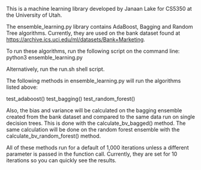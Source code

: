 This is a machine learning library developed by Janaan Lake for CS5350 at the University of Utah.

The ensemble_learning.py library contains AdaBoost, Bagging and Random Tree algorithms.  Currently, they are used on the bank dataset found at https://archive.ics.uci.edu/ml/datasets/Bank+Marketing.

To run these algorithms, run the following script on the command line: 
python3 ensemble_learning.py

Alternatively, run the run.sh shell script.  

The following methods in ensemble_learning.py will run the algorithms listed above:

test_adaboost()
test_bagging()
test_random_forest()

Also, the bias and variance will be calculated on the bagging ensemble created from the bank dataset and compared to the same data run on single decision trees.  This is done with the calculate_bv_bagged() method.  The same calculation will be done on the random forest ensemble with the calculate_bv_random_forest() method.

All of these methods run for a default of 1,000 iterations unless a different parameter is passed in the function call.  Currently, they are set for 10 iterations so you can quickly see the results. 

